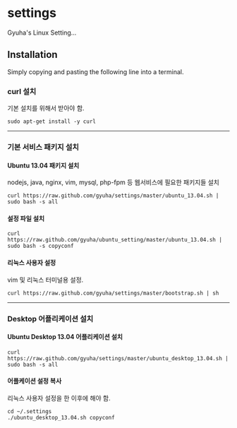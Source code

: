 settings
========

Gyuha's Linux Setting...

## Installation

Simply copying and pasting the following line into a terminal.

### curl 설치
기본 설치를 위해서 받아야 함.

    sudo apt-get install -y curl


-----
### 기본 서비스 패키지 설치

#### Ubuntu 13.04 패키지 설치
nodejs, java, nginx, vim, mysql, php-fpm 등 웹서비스에 필요한 패키지들 설치

    curl https://raw.github.com/gyuha/settings/master/ubuntu_13.04.sh | sudo bash -s all

#### 설정 파일 설치

    curl https://raw.github.com/gyuha/ubuntu_setting/master/ubuntu_13.04.sh | sudo bash -s copyconf

#### 리눅스 사용자 설정
vim 및 리눅스 터미널용 설정.

    curl https://raw.github.com/gyuha/settings/master/bootstrap.sh | sh


-----
### Desktop 어플리케이션 설치

#### Ubuntu Desktop 13.04 어플리케이션 설치

    curl https://raw.github.com/gyuha/settings/master/ubuntu_desktop_13.04.sh | sudo bash -s all

#### 어플케이션 설정 복사
리눅스 사용자 설정을 한 이후에 해야 함.

    cd ~/.settings
	./ubuntu_desktop_13.04.sh copyconf

